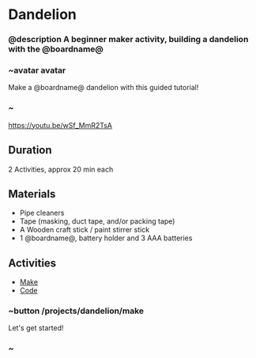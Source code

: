 # Dandelion

### @description A beginner maker activity, building a dandelion with the @boardname@  

### ~avatar avatar

Make a @boardname@ dandelion with this guided tutorial!

### ~

https://youtu.be/wSf_MmR2TsA

## Duration

2 Activities, approx 20 min each

## Materials

* Pipe cleaners
* Tape (masking, duct tape, and/or packing tape)
* A Wooden craft stick / paint stirrer stick
* 1 @boardname@, battery holder and 3 AAA batteries

## Activities

* [Make](/projects/dandelion/make)  
* [Code](/projects/dandelion/code)  

### ~button /projects/dandelion/make

Let's get started!

### ~
